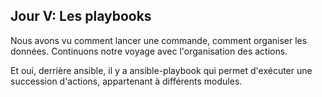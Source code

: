 ## Jour V: Les playbooks

Nous avons vu comment lancer une commande, comment organiser les données. Continuons notre voyage avec l'organisation des actions.

Et oui, derrière ansible, il y a ansible-playbook qui permet d'exécuter une succession d'actions, appartenant à différents modules.
<!--stackedit_data:
eyJoaXN0b3J5IjpbLTE5ODAzMDA2NDhdfQ==
-->